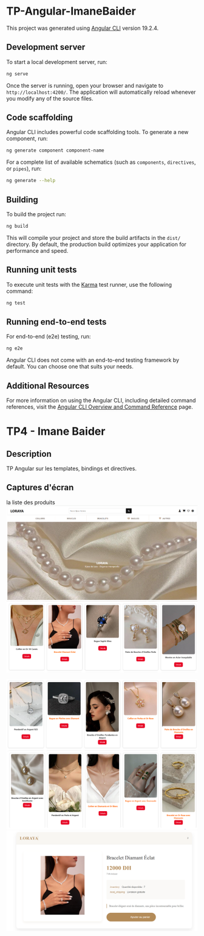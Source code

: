 # TP-Angular-ImaneBaider

This project was generated using [Angular CLI](https://github.com/angular/angular-cli) version 19.2.4.

## Development server

To start a local development server, run:

```bash
ng serve
```

Once the server is running, open your browser and navigate to `http://localhost:4200/`. The application will automatically reload whenever you modify any of the source files.

## Code scaffolding

Angular CLI includes powerful code scaffolding tools. To generate a new component, run:

```bash
ng generate component component-name
```

For a complete list of available schematics (such as `components`, `directives`, or `pipes`), run:

```bash
ng generate --help
```

## Building

To build the project run:

```bash
ng build
```

This will compile your project and store the build artifacts in the `dist/` directory. By default, the production build optimizes your application for performance and speed.

## Running unit tests

To execute unit tests with the [Karma](https://karma-runner.github.io) test runner, use the following command:

```bash
ng test
```

## Running end-to-end tests

For end-to-end (e2e) testing, run:

```bash
ng e2e
```

Angular CLI does not come with an end-to-end testing framework by default. You can choose one that suits your needs.

## Additional Resources

For more information on using the Angular CLI, including detailed command references, visit the [Angular CLI Overview and Command Reference](https://angular.dev/tools/cli) page.



# TP4 - Imane Baider

## Description
TP Angular sur les templates, bindings et directives.

## Captures d'écran
la liste des produits
![image alt](https://github.com/imanebaider/TP-Angular-ImaneBaider/blob/master/listv2_1.PNG?raw=true)
![image alt](https://github.com/imanebaider/TP-Angular-ImaneBaider/blob/master/listv2_2.PNG?raw=true
)

![image alt](https://github.com/imanebaider/TP-Angular-ImaneBaider/blob/master/listv2_3.PNG?raw=true
)
![image alt](https://github.com/imanebaider/TP-Angular-ImaneBaider/blob/main/listv2_4.PNG?raw=true
)
![image alt](https://github.com/imanebaider/TP-Angular-ImaneBaider/blob/master/detailv2.PNG?raw=true
)

















